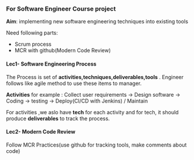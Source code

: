 ### For Software Engineer Course project

**Aim**: implementing new software engineering techniques into existing tools

Need following parts:

- Scrum process
- MCR with github(Modern Code Review)

#### Lec1- Software Engineering Process

The Process is set of **activities,techniques,deliverables,tools** . Engineer follows like agile method to use these items to manager.

**Activities** for example : Collect user requirements -> Design software -> Coding -> testing -> Deploy(CI/CD with Jenkins) / Maintain 

For activities ,we aslo have **tech** for each activity and for tech, it should produce **deliverables** to track the process.

#### Lec2- Modern Code Review

Follow MCR Practices(use github for tracking tools, make comments about code)







